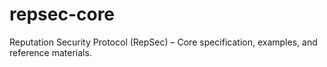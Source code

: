 # repsec-core
Reputation Security Protocol (RepSec) – Core specification, examples, and reference materials.
